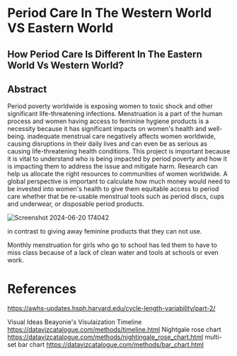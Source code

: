 # Period Care In The Western World VS Eastern World 

## How Period Care Is Different In The Eastern World Vs Western World?

## Abstract
Period poverty worldwide is exposing women to toxic shock and other significant life-threatening infections. Menstruation is a part of the human process and women having access to feminine hygiene products is a necessity because it has significant impacts on women's health and well-being. inadequate menstrual care negatively affects women worldwide, causing disruptions in their daily lives and can even be as serious as causing life-threatening health conditions.
This project is important because it is vital to understand who is being impacted by period poverty and how it is impacting them to address the issue and mitigate harm. Research can help us allocate the right resources to communities of women worldwide. A global perspective is important to calculate how much money would need to be invested into women's health to give them equitable access to period care whether that be re-usable menstrual tools such as period discs, cups and underwear, or disposable period products.

![Screenshot 2024-06-20 174042](https://github.com/wbea101/Periods-Worldwide/assets/172406333/b812fe7c-fc05-4cf6-90bb-9caf09056f07)

in contrast to giving away feminine products that they can not use.

Monthly menstruation for girls who go to school has led them to have to miss class because of a lack of clean water and tools at schools or even work.

# References
https://awhs-updates.hsph.harvard.edu/cycle-length-variability/part-2/

Visual Ideas 
Beayonie's Visulaization
Timeline https://datavizcatalogue.com/methods/timeline.html
Nightgale rose chart https://datavizcatalogue.com/methods/nightingale_rose_chart.html
multi-set bar chart https://datavizcatalogue.com/methods/bar_chart.html
